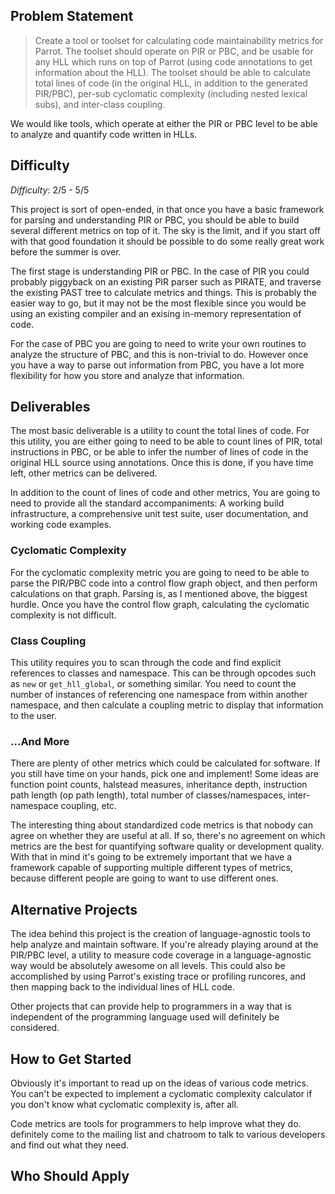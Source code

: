 ## Problem Statement

> Create a tool or toolset for calculating code maintainability metrics for
> Parrot. The toolset should operate on PIR or PBC, and be usable for any HLL
> which runs on top of Parrot (using code annotations to get information about
> the HLL). The toolset should be able to calculate total lines of code (in
> the original HLL, in addition to the generated PIR/PBC), per-sub cyclomatic
> complexity (including nested lexical subs), and inter-class coupling.

We would like tools, which operate at either the PIR or PBC level to be able
to analyze and quantify code written in HLLs.

## Difficulty

*Difficulty*: 2/5 - 5/5

This project is sort of open-ended, in that once you have a basic framework
for parsing and understanding PIR or PBC, you should be able to build several
different metrics on top of it. The sky is the limit, and if you start off
with that good foundation it should be possible to do some really great work
before the summer is over.

The first stage is understanding PIR or PBC. In the case of PIR you could
probably piggyback on an existing PIR parser such as PIRATE, and traverse the
existing PAST tree to calculate metrics and things. This is probably the
easier way to go, but it may not be the most flexible since you would be using
an existing compiler and an exising in-memory representation of code.

For the case of PBC you are going to need to write your own routines to
analyze the structure of PBC, and this is non-trivial to do. However once you
have a way to parse out information from PBC, you have a lot more flexibility
for how you store and analyze that information.

## Deliverables

The most basic deliverable is a utility to count the total lines of code. For
this utility, you are either going to need to be able to count lines of PIR,
total instructions in PBC, or be able to infer the number of lines of code
in the original HLL source using annotations. Once this is done, if you have
time left, other metrics can be delivered.

In addition to the count of lines of code and other metrics, You are going to
need to provide all the standard accompaniments: A working build
infrastructure, a comprehensive unit test suite, user documentation, and
working code examples.

### Cyclomatic Complexity

For the cyclomatic complexity metric you are going to need to be able to parse
the PIR/PBC code into a control flow graph object, and then perform
calculations on that graph. Parsing is, as I mentioned above, the biggest
hurdle. Once you have the control flow graph, calculating the cyclomatic
complexity is not difficult.

### Class Coupling

This utility requires you to scan through the code and find explicit
references to classes and namespace. This can be through opcodes such as
`new` or `get_hll_global`, or something similar. You need to count the number
of instances of referencing one namespace from within another namespace, and
then calculate a coupling metric to display that information to the user.

### ...And More

There are plenty of other metrics which could be calculated for software. If
you still have time on your hands, pick one and implement! Some ideas are
function point counts, halstead measures, inheritance depth, instruction path
length (op path length), total number of classes/namespaces, inter-namespace
coupling, etc.

The interesting thing about standardized code metrics is that nobody can agree
on whether they are useful at all. If so, there's no agreement on which
metrics are the best for quantifying software quality or development quality.
With that in mind it's going to be extremely important that we have a
framework capable of supporting multiple different types of metrics, because
different people are going to want to use different ones.

## Alternative Projects

The idea behind this project is the creation of language-agnostic tools to
help analyze and maintain software. If you're already playing around at the
PIR/PBC level, a utility to measure code coverage in a language-agnostic
way would be absolutely awesome on all levels. This could also be accomplished
by using Parrot's existing trace or profiling runcores, and then mapping back
to the individual lines of HLL code.

Other projects that can provide help to programmers in a way that is
independent of the programming language used will definitely be considered.

## How to Get Started

Obviously it's important to read up on the ideas of various code metrics. You
can't be expected to implement a cyclomatic complexity calculator if you don't
know what cyclomatic complexity is, after all.

Code metrics are tools for programmers to help improve what they do.
definitely come to the mailing list and chatroom to talk to various developers
and find out what they need.

## Who Should Apply
